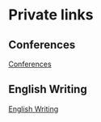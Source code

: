 # Private links

## Conferences
[Conferences](https://xkfan.github.io/private/conferences)

## English Writing
[English Writing](https://xkfan.github.io/private/english-writing)
